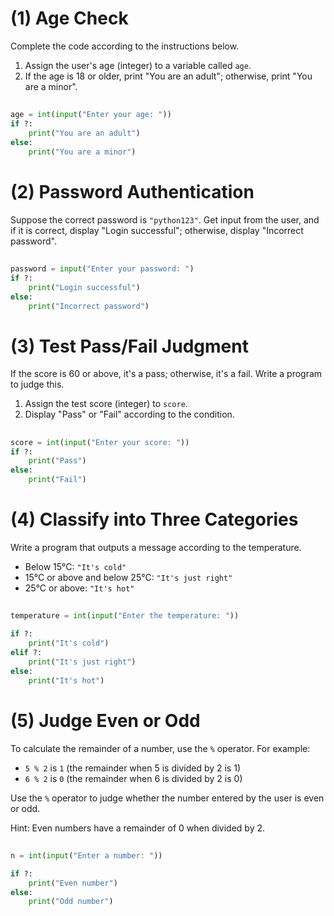 # (1) Age Check

Complete the code according to the instructions below.

1. Assign the user's age (integer) to a variable called `age`.
2. If the age is 18 or older, print "You are an adult"; otherwise, print "You are a minor".

##

```python
age = int(input("Enter your age: "))
if ?:
    print("You are an adult")
else:
    print("You are a minor")
```

# (2) Password Authentication

Suppose the correct password is `"python123"`. Get input from the user, and if it is correct, display "Login successful"; otherwise, display "Incorrect password".

##

```python
password = input("Enter your password: ")
if ?:
    print("Login successful")
else:
    print("Incorrect password")
```

# (3) Test Pass/Fail Judgment

If the score is 60 or above, it's a pass; otherwise, it's a fail. Write a program to judge this.

1. Assign the test score (integer) to `score`.
2. Display "Pass" or "Fail" according to the condition.

##

```python
score = int(input("Enter your score: "))
if ?:
    print("Pass")
else:
    print("Fail")
```

# (4) Classify into Three Categories

Write a program that outputs a message according to the temperature.

- Below 15°C: `"It's cold"`
- 15°C or above and below 25°C: `"It's just right"`
- 25°C or above: `"It's hot"`

##

```python
temperature = int(input("Enter the temperature: "))

if ?:
    print("It's cold")
elif ?:
    print("It's just right")
else:
    print("It's hot")
```

# (5) Judge Even or Odd

To calculate the remainder of a number, use the `%` operator. For example:

- `5 % 2` is `1` (the remainder when 5 is divided by 2 is 1)
- `6 % 2` is `0` (the remainder when 6 is divided by 2 is 0)

Use the `%` operator to judge whether the number entered by the user is even or odd.

Hint: Even numbers have a remainder of 0 when divided by 2.

##

```python
n = int(input("Enter a number: "))

if ?:
    print("Even number")
else:
    print("Odd number")
```
